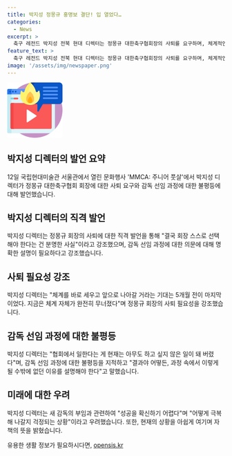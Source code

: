 ```yaml
---
title: 박지성 정몽규 홍명보 결단! 입 열었다…
categories:
  - News
excerpt: >
  축구 레전드 박지성 전북 현대 디렉터는 정몽규 대한축구협회장의 사퇴를 요구하며, 체계적인 변화를 강조했다. 특히, 감독 선임 과정의 불투명성과 협회 내부 절차의 미비함에 대해 우려를 표현했다. 또한 홍명보호의 선임과 관련하여 불확실성을 지적하며, 국내파 감독 선임에 대한 비판도 제기했다. 책임감을 느끼며 공개 발언한 그는, 선수들과 팬들을 위한 개선된 환경을 만들지 못한 것에 대한 후회를 토로했다.
feature_text: >
  축구 레전드 박지성 전북 현대 디렉터는 정몽규 대한축구협회장의 사퇴를 요구하며, 체계적인 변화를 강조했다. 특히, 감독 선임 과정의 불투명성과 협회 내부 절차의 미비함에 대해 우려를 표현했다. 또한 홍명보호의 선임과 관련하여 불확실성을 지적하며, 국내파 감독 선임에 대한 비판도 제기했다. 책임감을 느끼며 공개 발언한 그는, 선수들과 팬들을 위한 개선된 환경을 만들지 못한 것에 대한 후회를 토로했다.
image: '/assets/img/newspaper.png'
---
```


<p><img src="/assets/img/news.png" alt="rentncar 속보" /></p>

<h2 data-ke-size="size26">박지성 디렉터의 발언 요약</h2>

<p data-ke-size="size16">12일 국립현대미술관 서울관에서 열린 문화행사 'MMCA: 주니어 풋살'에서 박지성 디렉터가 정몽규 대한축구협회 회장에 대한 사퇴 요구와 감독 선임 과정에 대한 불평등에 대해 발언했습니다.</p>

<h2 data-ke-size="size26">박지성 디렉터의 직격 발언</h2>

<p data-ke-size="size16">박지성 디렉터는 정몽규 회장의 사퇴에 대한 직격 발언을 통해 "결국 회장 스스로 선택해야 한다는 건 분명한 사실"이라고 강조했으며, 감독 선임 과정에 대한 의문에 대해 명확한 설명이 필요하다고 강조했습니다.</p>

<h2 data-ke-size="size26">사퇴 필요성 강조</h2>

<p data-ke-size="size16">박지성 디렉터는 "체계를 바로 세우고 앞으로 나아갈 거라는 기대는 5개월 전이 마지막이었다. 지금은 체계 자체가 완전히 무너졌다"며 정몽규 회장의 사퇴 필요성을 강조했습니다.</p>

<h2 data-ke-size="size26">감독 선임 과정에 대한 불평등</h2>

<p data-ke-size="size16">박지성 디렉터는 "협회에서 일한다는 게 현재는 아무도 하고 싶지 않은 일이 돼 버렸다"며, 감독 선임 과정에 대한 불평등을 지적하고 "결과야 어떻든, 과정 속에서 이렇게 될 수밖에 없던 이유를 설명해야 한다"고 말했습니다.</p>

<h2 data-ke-size="size26">미래에 대한 우려</h2>

<p data-ke-size="size16">박지성 디렉터는 새 감독의 부임과 관련하여 "성공을 확신하기 어렵다"며 "어떻게 극복해 나갈지 걱정되는 상황"이라고 우려했습니다. 또한, 현재의 상황을 아쉽게 여기며 자책의 뜻을 밝혔습니다.</p>
유용한 생활 정보가 필요하시다면, <a href="https://opensis.kr" rel="dofollow">opensis.kr</a>



